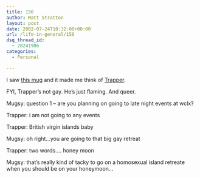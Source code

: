 ```yaml
---
title: 156
author: Matt Stratton
layout: post
date: 2002-07-24T10:32:00+00:00
url: /life-in-general/156
dsq_thread_id:
  - 28241906
categories:
  - Personal

---
```

I saw [this mug][1] and it made me think of [Trapper][2].

FYI, Trapper&#8217;s not gay. He&#8217;s just flaming. And queer.

Mugsy: question 1 &#8211; are you planning on going to late night events at wclx?
  
Trapper: i am not going to any events
  
Trapper: British virgin islands baby
  
Mugsy: oh right&#8230;you are going to that big gay retreat
  
Trapper: two words&#8230;. honey moon
  
Mugsy: that&#8217;s really kind of tacky to go on a homosexual island retreate when you should be on your honeymoon&#8230;

 [1]: http://www.cafeshops.com/cp/prod.aspx?p=makeyougay.2664811
 [2]: http://www.livejournal.com/users/tjmweb